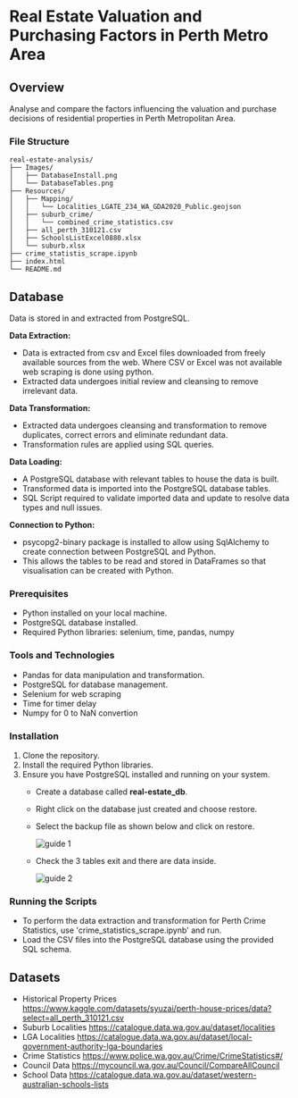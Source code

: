 # Real Estate Valuation and Purchasing Factors in Perth Metro Area

## Overview
Analyse and compare the factors influencing the valuation and purchase decisions of residential properties in Perth Metropolitan Area.

### File Structure

```
real-estate-analysis/
├── Images/
│   ├── DatabaseInstall.png
│   └── DatabaseTables.png
├── Resources/
│   ├── Mapping/
│   │   └── Localities_LGATE_234_WA_GDA2020_Public.geojson
│   ├── suburb_crime/
│   │   └── combined_crime_statistics.csv
│   ├── all_perth_310121.csv
│   ├── SchoolsListExcel0880.xlsx
│   └── suburb.xlsx
├── crime_statistis_scrape.ipynb
├── index.html
└── README.md
```
## ****Database****

Data is stored in and extracted from PostgreSQL.

**Data Extraction:**
 - Data is extracted from csv and Excel files downloaded from freely available sources from the web.  Where CSV or Excel was not available web scraping is done using python. 
 - Extracted data undergoes initial review and cleansing to remove irrelevant data.

**Data Transformation:**
 - Extracted data undergoes cleansing and transformation to remove duplicates, correct errors and eliminate redundant data.
 - Transformation rules are applied using SQL queries.
 
**Data Loading:**
 - A PostgreSQL database with relevant tables to house the data is built.
 - Transformed data is imported into the PostgreSQL database tables.
 - SQL Script required to validate imported data and update to resolve data types and null issues. 
 
**Connection to Python:**
 - psycopg2-binary package is installed to allow using SqlAlchemy to create connection between PostgreSQL and Python. 
 - This allows the tables to be read and stored in DataFrames so that visualisation can be created with Python.

### Prerequisites

- Python installed on your local machine.
- PostgreSQL database installed.
- Required Python libraries: selenium, time, pandas, numpy

### Tools and Technologies

- Pandas for data manipulation and transformation.
- PostgreSQL for database management.
- Selenium for web scraping
- Time for timer delay
- Numpy for 0 to NaN convertion

### Installation

1. Clone the repository.
2. Install the required Python libraries.
3. Ensure you have PostgreSQL installed and running on your system.
   - Create a database called **real-estate_db**.
   - Right click on the database just created and choose restore.
   - Select the backup file as shown below and click on restore.

     ![guide 1](https://github.com/thenrymy/real-estate-analysis/blob/da3d92d3a32e36723fd2cdb9148ab193467f34d3/Images/DatabaseInstall.png)
   - Check the 3 tables exit and there are data inside.

     ![guide 2](https://github.com/thenrymy/real-estate-analysis/blob/58eb8bde239578fd8e573aeda7c03030c8884f88/Images/DatabaseTables.png)

### Running the Scripts

- To perform the data extraction and transformation for Perth Crime Statistics, use 'crime_statistics_scrape.ipynb' and run.
- Load the CSV files into the PostgreSQL database using the provided SQL schema.

## Datasets
- Historical Property Prices https://www.kaggle.com/datasets/syuzai/perth-house-prices/data?select=all_perth_310121.csv
- Suburb Localities https://catalogue.data.wa.gov.au/dataset/localities
- LGA Localities https://catalogue.data.wa.gov.au/dataset/local-government-authority-lga-boundaries
- Crime Statistics https://www.police.wa.gov.au/Crime/CrimeStatistics#/
- Council Data https://mycouncil.wa.gov.au/Council/CompareAllCouncil
- School Data https://catalogue.data.wa.gov.au/dataset/western-australian-schools-lists
